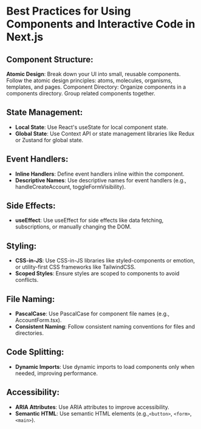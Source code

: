 # Best Practices for Using Components and Interactive Code in Next.js

## Component Structure:
**Atomic Design**: Break down your UI into small, reusable components. Follow the atomic design principles: atoms, molecules, organisms, templates, and pages.
Component Directory: Organize components in a components directory. Group related components together.

## State Management:
- **Local State**: Use React's useState for local component state.
- **Global State**: Use Context API or state management libraries like Redux or Zustand for global state.

## Event Handlers:
- **Inline Handlers**: Define event handlers inline within the component.
- **Descriptive Names**: Use descriptive names for event handlers (e.g., handleCreateAccount, toggleFormVisibility).

## Side Effects:
- **useEffect**: Use useEffect for side effects like data fetching, subscriptions, or manually changing the DOM.

## Styling:
- **CSS-in-JS**: Use CSS-in-JS libraries like styled-components or emotion, or utility-first CSS frameworks like TailwindCSS.
- **Scoped Styles**: Ensure styles are scoped to components to avoid conflicts.

## File Naming:
- **PascalCase**: Use PascalCase for component file names (e.g., AccountForm.tsx).
- **Consistent Naming**: Follow consistent naming conventions for files and directories.

## Code Splitting:
- **Dynamic Imports**: Use dynamic imports to load components only when needed, improving performance.

## Accessibility:
- **ARIA Attributes**: Use ARIA attributes to improve accessibility.
- **Semantic HTML**: Use semantic HTML elements (e.g.,`<button>`, `<form>`, `<main>`).

